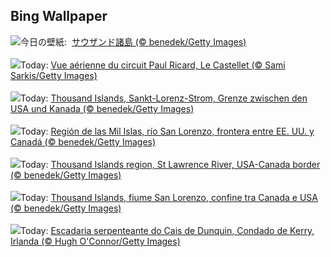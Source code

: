 ## Bing Wallpaper
![](https://www.bing.com/th?id=OHR.ThousandIslands_JA-JP7633482914_UHD.jpg&w=1000)今日の壁紙: &nbsp;[サウザンド諸島 (© benedek/Getty Images)](https://www.bing.com/th?id=OHR.ThousandIslands_JA-JP7633482914_UHD.jpg)
<br><br/>
![](https://www.bing.com/th?id=OHR.BolDor_FR-FR4058003205_UHD.jpg&w=1000)Today: [Vue aérienne du circuit Paul Ricard, Le Castellet (© Sami Sarkis/Getty Images)](https://www.bing.com/th?id=OHR.BolDor_FR-FR4058003205_UHD.jpg)
<br><br/>
![](https://www.bing.com/th?id=OHR.ThousandIslands_DE-DE2717714260_UHD.jpg&w=1000)Today: [Thousand Islands, Sankt-Lorenz-Strom, Grenze zwischen den USA und Kanada (© benedek/Getty Images)](https://www.bing.com/th?id=OHR.ThousandIslands_DE-DE2717714260_UHD.jpg)
<br><br/>
![](https://www.bing.com/th?id=OHR.ThousandIslands_ES-ES0457398976_UHD.jpg&w=1000)Today: [Región de las Mil Islas, río San Lorenzo, frontera entre EE. UU. y Canadá (© benedek/Getty Images)](https://www.bing.com/th?id=OHR.ThousandIslands_ES-ES0457398976_UHD.jpg)
<br><br/>
![](https://www.bing.com/th?id=OHR.ThousandIslands_EN-GB1501665871_UHD.jpg&w=1000)Today: [Thousand Islands region, St Lawrence River, USA-Canada border (© benedek/Getty Images)](https://www.bing.com/th?id=OHR.ThousandIslands_EN-GB1501665871_UHD.jpg)
<br><br/>
![](https://www.bing.com/th?id=OHR.ThousandIslands_IT-IT3559325500_UHD.jpg&w=1000)Today: [Thousand Islands, fiume San Lorenzo, confine tra Canada e USA (© benedek/Getty Images)](https://www.bing.com/th?id=OHR.ThousandIslands_IT-IT3559325500_UHD.jpg)
<br><br/>
![](https://www.bing.com/th?id=OHR.DunquinIreland_PT-BR6766126699_UHD.jpg&w=1000)Today: [Escadaria serpenteante do Cais de Dunquin, Condado de Kerry, Irlanda (© Hugh O'Connor/Getty Images)](https://www.bing.com/th?id=OHR.DunquinIreland_PT-BR6766126699_UHD.jpg)
<br><br/>
